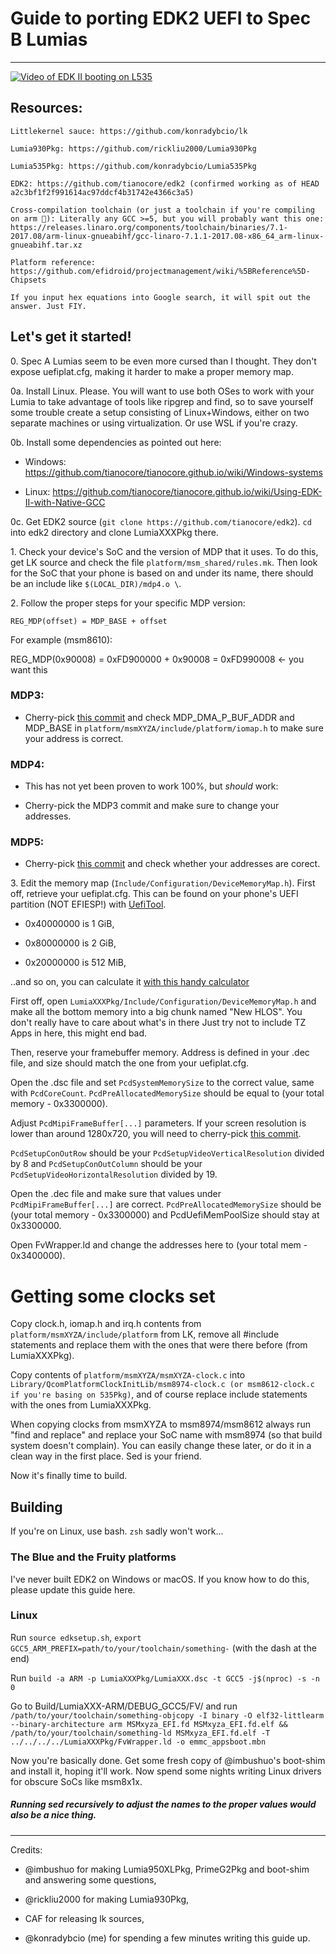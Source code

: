 # Guide to porting EDK2 UEFI to Spec B Lumias
----------------

[![Video of EDK II booting on L535](http://img.youtube.com/vi/8Ag1vEQ6TYw/0.jpg)](http://www.youtube.com/watch?v=8Ag1vEQ6TYw)


## Resources:
```
Littlekernel sauce: https://github.com/konradybcio/lk

Lumia930Pkg: https://github.com/rickliu2000/Lumia930Pkg

Lumia535Pkg: https://github.com/konradybcio/Lumia535Pkg

EDK2: https://github.com/tianocore/edk2 (confirmed working as of HEAD a2c3bf1f2f991614ac97ddcf4b31742e4366c3a5)

Cross-compilation toolchain (or just a toolchain if you're compiling on arm 🤷‍): Literally any GCC >=5, but you will probably want this one: https://releases.linaro.org/components/toolchain/binaries/7.1-2017.08/arm-linux-gnueabihf/gcc-linaro-7.1.1-2017.08-x86_64_arm-linux-gnueabihf.tar.xz

Platform reference: https://github.com/efidroid/projectmanagement/wiki/%5BReference%5D-Chipsets

If you input hex equations into Google search, it will spit out the answer. Just FIY.
```

## Let's get it started!



0\. Spec A Lumias seem to be even more cursed than I thought. They don't expose uefiplat.cfg, making it harder to make a proper memory map.




0a. Install Linux. Please. You will want to use both OSes to work with your Lumia to take advantage of tools like ripgrep and find, so to save yourself some trouble create a setup consisting of Linux+Windows, either on two separate machines or using virtualization. Or use WSL if you're crazy.




0b. Install some dependencies as pointed out here:




* Windows: https://github.com/tianocore/tianocore.github.io/wiki/Windows-systems

* Linux: https://github.com/tianocore/tianocore.github.io/wiki/Using-EDK-II-with-Native-GCC




0c. Get EDK2 source (`git clone https://github.com/tianocore/edk2`). `cd` into edk2 directory and clone LumiaXXXPkg there.





1\. Check your device's SoC and the version of MDP that it uses. To do this, get LK source and check the file `platform/msm_shared/rules.mk`. Then look for the SoC that your phone is based on and under its name, there should be an include like `$(LOCAL_DIR)/mdp4.o \`.




2\. Follow the proper steps for your specific MDP version:




`REG_MDP(offset) = MDP_BASE + offset`


For example (msm8610):


REG_MDP(0x90008) = 0xFD900000 + 0x90008 = 0xFD990008 <- you want this


### MDP3:


- Cherry-pick [this commit](https://github.com/konradybcio/Lumia535Pkg/commit/2b1bf33d2d47821d64d379f4df68218160f2e56a) and check MDP_DMA_P_BUF_ADDR and MDP_BASE in `platform/msmXYZA/include/platform/iomap.h` to make sure your address is correct.


### MDP4:


- This has not yet been proven to work 100%, but *should* work: 

- Cherry-pick the MDP3 commit and make sure to change your addresses.


### MDP5:


- Cherry-pick [this commit](https://github.com/rickliu2000/Lumia930Pkg/commit/f4a65646e545997be69b91c80a046ce6b7efcd7a) and check whether your addresses are corect. 




3\. Edit the memory map (`Include/Configuration/DeviceMemoryMap.h`). First off, retrieve your uefiplat.cfg. This can be found on your phone's UEFI partition (NOT EFIESP!) with [UefiTool](https://github.com/LongSoft/UEFITool).


- 0x40000000 is 1 GiB, 

- 0x80000000 is 2 GiB,

- 0x20000000 is 512 MiB,


..and so on, you can calculate it [with this handy calculator](https://ss64.com/convert.html)


First off, open `LumiaXXXPkg/Include/Configuration/DeviceMemoryMap.h` and make all the bottom memory into a big chunk named "New HLOS". You don't really have to care about what's in there Just try not to include TZ Apps in here, this might end bad.


Then, reserve your framebuffer memory. Address is defined in your .dec file, and size should match the one from your uefiplat.cfg.




Open the .dsc file and set `PcdSystemMemorySize` to the correct value, same with `PcdCoreCount`. `PcdPreAllocatedMemorySize` should be equal to (your total memory - 0x3300000).


Adjust `PcdMipiFrameBuffer[...]` parameters. If your screen resolution is lower than around 1280x720, you will need to cherry-pick [this commit](https://github.com/konradybcio/Lumia535Pkg/commit/b6049f0cb113ea07e09f49d2bdbbf62c3559aec3).


`PcdSetupConOutRow` should be your `PcdSetupVideoVerticalResolution` divided by 8 and `PcdSetupConOutColumn` should be your `PcdSetupVideoHorizontalResolution` divided by 19.




Open the .dec file and make sure that values under `PcdMipiFrameBuffer[...]` are correct. `PcdPreAllocatedMemorySize` should be (your total memory - 0x3300000) and PcdUefiMemPoolSize should stay at 0x3300000.


Open FvWrapper.ld and change the addresses here to (your total mem - 0x3400000).


# Getting some clocks set



Copy clock.h, iomap.h and irq.h contents from `platform/msmXYZA/include/platform` from LK, remove all #include statements and replace them with the ones that were there before (from LumiaXXXPkg).


Copy contents of `platform/msmXYZA/msmXYZA-clock.c` into `Library/QcomPlatformClockInitLib/msm8974-clock.c (or msm8612-clock.c if you're basing on 535Pkg)`, and of course replace include statements with the ones from LumiaXXXPkg.


When copying clocks from msmXYZA to msm8974/msm8612 always run "find and replace" and replace your SoC name with msm8974 (so that build system doesn't complain). You can easily change these later, or do it in a clean way in the first place. Sed is your friend.



Now it's finally time to build.



## Building



If you're on Linux, use bash. `zsh` sadly won't work...


### The Blue and the Fruity platforms


I've never built EDK2 on Windows or macOS. If you know how to do this, please update this guide here.



### Linux



Run `source edksetup.sh`, `export GCC5_ARM_PREFIX=path/to/your/toolchain/something-` (with the dash at the end)


Run `build -a ARM -p LumiaXXXPkg/LumiaXXX.dsc -t GCC5 -j$(nproc) -s -n 0`


Go to Build/LumiaXXX-ARM/DEBUG_GCC5/FV/ and run `/path/to/your/toolchain/something-objcopy -I binary -O elf32-littlearm --binary-architecture arm MSMxyza_EFI.fd MSMxyza_EFI.fd.elf && /path/to/your/toolchain/something-ld MSMxyza_EFI.fd.elf -T ../../../../LumiaXXXPkg/FvWrapper.ld -o emmc_appsboot.mbn`




Now you're basically done. Get some fresh copy of @imbushuo's boot-shim and install it, hoping it'll work. Now spend some nights writing Linux drivers for obscure SoCs like msm8x1x.



##### Running sed recursively to adjust the names to the proper values would also be a nice thing.

--------------

Credits:


- @imbushuo for making Lumia950XLPkg, PrimeG2Pkg and boot-shim and answering some questions,

- @rickliu2000 for making Lumia930Pkg,

- CAF for releasing lk sources,

- @konradybcio (me) for spending a few minutes writing this guide up.

